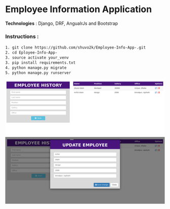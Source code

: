 # Employee Information Application
**Technologies** : Django, DRF, AngualrJs and Bootstrap

### Instructions : 
```
1. git clone https://github.com/shuvo2k/Employee-Info-App-.git
2. cd Eployee-Info-App-
3. source activate your_venv
3. pip install requirements.txt
4. python manage.py migrate 
5. python manage.py runserver
```

![](/Readme_Images/add.png)
![](/Readme_Images/edit.png)

